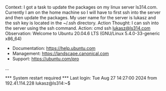 Context:
I got a task to update the packages on my linux server ls314.com. Currently I am on the home machine so I will have to first ssh into the server and then update the packages. My user name for the server is lukasz and the ssh key is located in the ~/.ssh directory.
Action Thought:
I can ssh into the server using the ssh command.
Action:
cmd ssh lukasz@ls314.com
Observation:
Welcome to Ubuntu 20.04.6 LTS (GNU/Linux 5.4.0-33-generic x86_64)

* Documentation:  https://help.ubuntu.com
* Management:     https://landscape.canonical.com
* Support:        https://ubuntu.com/pro

...

*** System restart required ***
Last login: Tue Aug 27 14:27:00 2024 from 192.41.114.228
lukasz@ls314:~$


